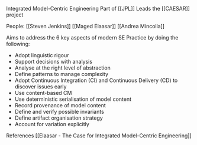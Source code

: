 Integrated Model-Centric Engineering
Part of [[JPL]]
Leads the [[CAESAR]] project

People:
[[Steven Jenkins]]
[[Maged Elaasar]]
[[Andrea Mincolla]]

Aims to address the 6 key aspects of modern SE Practice by doing the following:
 - Adopt linguistic rigour
 - Support decisions with analysis
 - Analyse at the right level of abstraction
 - Define patterns to manage complexity
 - Adopt Continuous Integration (CI) and Continuous Delivery (CD) to discover issues early
 - Use content-based CM
 - Use deterministic serialisation of model content
 - Record provenance of model content
 - Define and verify possible invariants
 - Define artifact organisation strategy
 - Account for variation explicitly


References
[[Elaasar - The Case for Integrated Model-Centric Engineering]]